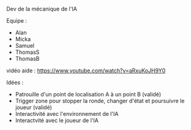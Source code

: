 Dev de la mécanique de l'IA

Equipe : 
- Alan
- Micka
- Samuel
- ThomasS
- ThomasB


vidéo aide : https://www.youtube.com/watch?v=aRxuKoJH9Y0

Idées :

- Patrouille d'un point de localisation A à un point B (validé)
- Trigger zone pour stopper la ronde, changer d'état et poursuivre le joueur (validé) 
- Interactivité avec l'environnement de l'IA
- Interactvité avec le joueur de l'IA
